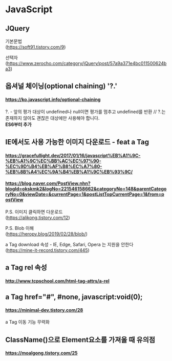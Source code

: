 # JavaScript

## JQuery
기본문법   
(https://soft91.tistory.com/9)   

선택자   
(https://www.zerocho.com/category/jQuery/post/57a9a371e4bc011500624ba3)

## 옵셔널 체이닝(optional chaining) '?.'
#### https://ko.javascript.info/optional-chaining
?. - 앞의 평가 대상이 undefined나 null이면 평가를 멈추고 undefined를 반환 // ?.는 존재하지 않아도 괜찮은 대상에만 사용해야 합니다.   
**ES6부터 추가**

## IE에서도 사용 가능한 이미지 다운로드 - feat a Tag
#### https://gracefullight.dev/2017/01/16/javascript%EB%A1%9C-%EB%A1%9C%EC%BB%AC%EC%97%90-%EC%9D%B4%EB%AF%B8%EC%A7%80-%EB%8B%A4%EC%9A%B4%EB%A1%9C%EB%93%9C/
#### https://blog.naver.com/PostView.nhn?blogId=okskmk2&logNo=221546158662&categoryNo=148&parentCategoryNo=0&viewDate=&currentPage=1&postListTopCurrentPage=1&from=postView
P.S. 이미지 클릭하면 다운로드   
(https://alikong.tistory.com/12)

P.S. Blob 이해   
(https://heropy.blog/2019/02/28/blob/)   

a Tag download 속성 - IE, Edge, Safari, Opera 는 지원을 안한다   
(https://mine-it-record.tistory.com/445)

## a Tag rel 속성
#### http://www.tcpschool.com/html-tag-attrs/a-rel

## a Tag href="#", #none, javascript:void(0);
#### https://minimal-dev.tistory.com/28
a Tag 이동 기능 무력화

## ClassName()으로 Element요소를 가져올 때 유의점
#### https://moalgong.tistory.com/25